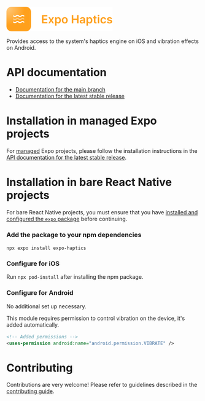 <p>
  <a href="https://docs.expo.dev/versions/latest/sdk/haptics/">
    <img
      src="../../.github/resources/expo-haptics.svg"
      alt="expo-haptics"
      height="64" />
  </a>
</p>

Provides access to the system's haptics engine on iOS and vibration effects on Android.

# API documentation

- [Documentation for the main branch](https://github.com/expo/expo/blob/main/docs/pages/versions/unversioned/sdk/haptics.mdx)
- [Documentation for the latest stable release](https://docs.expo.dev/versions/latest/sdk/haptics/)

# Installation in managed Expo projects

For [managed](https://docs.expo.dev/archive/managed-vs-bare/) Expo projects, please follow the installation instructions in the [API documentation for the latest stable release](https://docs.expo.dev/versions/latest/sdk/haptics/).

# Installation in bare React Native projects

For bare React Native projects, you must ensure that you have [installed and configured the `expo` package](https://docs.expo.dev/bare/installing-expo-modules/) before continuing.

### Add the package to your npm dependencies

```
npx expo install expo-haptics
```

### Configure for iOS

Run `npx pod-install` after installing the npm package.

### Configure for Android

No additional set up necessary.

This module requires permission to control vibration on the device, it's added automatically.

```xml
<!-- Added permissions -->
<uses-permission android:name="android.permission.VIBRATE" />
```

# Contributing

Contributions are very welcome! Please refer to guidelines described in the [contributing guide](https://github.com/expo/expo#contributing).
